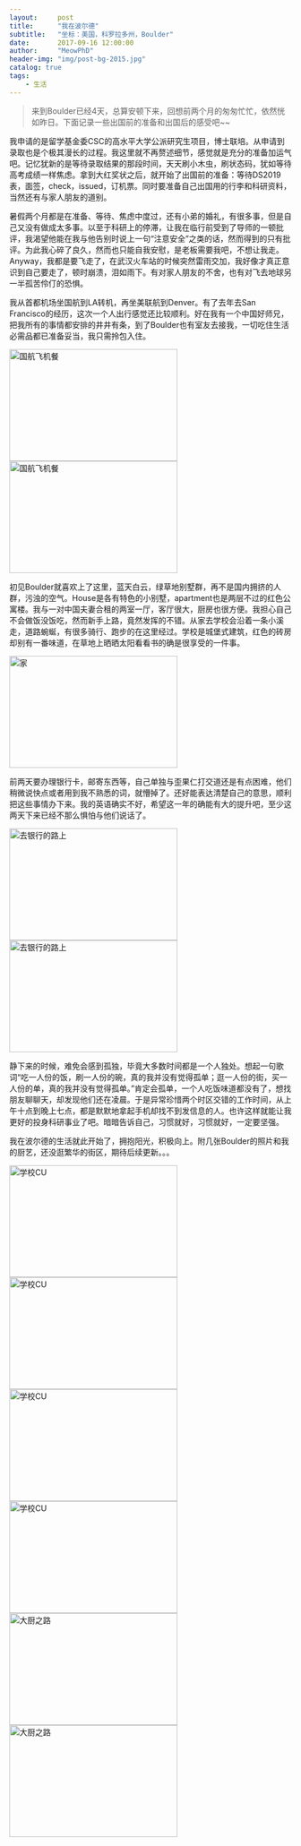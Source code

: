 ```yaml
---
layout:     post
title:      "我在波尔德"
subtitle:   "坐标：美国，科罗拉多州，Boulder"
date:       2017-09-16 12:00:00
author:     "MeowPhD"
header-img: "img/post-bg-2015.jpg"
catalog: true
tags:
    - 生活
---
```


> 来到Boulder已经4天，总算安顿下来，回想前两个月的匆匆忙忙，依然恍如昨日。下面记录一些出国前的准备和出国后的感受吧~~



我申请的是留学基金委CSC的高水平大学公派研究生项目，博士联培。从申请到录取也是个极其漫长的过程。我这里就不再赘述细节，感觉就是充分的准备加运气吧。记忆犹新的是等待录取结果的那段时间，天天刷小木虫，刷状态码，犹如等待高考成绩一样焦虑。拿到大红奖状之后，就开始了出国前的准备：等待DS2019表，面签，check，issued，订机票。同时要准备自己出国用的行李和科研资料，当然还有与家人朋友的道别。

暑假两个月都是在准备、等待、焦虑中度过，还有小弟的婚礼，有很多事，但是自己又没有做成太多事。以至于科研上的停滞，让我在临行前受到了导师的一顿批评，我渴望他能在我与他告别时说上一句“注意安全”之类的话，然而得到的只有批评。为此我心碎了良久，然而也只能自我安慰，是老板需要我吧，不想让我走。Anyway，我都是要飞走了，在武汉火车站的时候突然雷雨交加，我好像才真正意识到自己要走了，顿时崩溃，泪如雨下。有对家人朋友的不舍，也有对飞去地球另一半孤苦伶仃的恐惧。

我从首都机场坐国航到LA转机，再坐美联航到Denver。有了去年去San Francisco的经历，这次一个人出行感觉还比较顺利。好在我有一个中国好师兄，把我所有的事情都安排的井井有条，到了Boulder也有室友去接我，一切吃住生活必需品都已准备妥当，我只需拎包入住。

<image width="300" height="200" src="https://i.loli.net/2017/09/17/59be5d36bbfb8.png" alt="国航飞机餐" title="国航飞机餐"><image width="300" height="200" src="https://i.loli.net/2017/09/17/59be5d36ccd9e.png" alt="国航飞机餐" title="国航飞机餐">

初见Boulder就喜欢上了这里，蓝天白云，绿草地别墅群，再不是国内拥挤的人群，污浊的空气。House是各有特色的小别墅，apartment也是两层不过的红色公寓楼。我与一对中国夫妻合租的两室一厅，客厅很大，厨房也很方便。我担心自己不会做饭没饭吃，然而新手上路，竟然发挥的不错。从家去学校会沿着一条小溪走，道路蜿蜒，有很多骑行、跑步的在这里经过。学校是城堡式建筑，红色的砖房却别有一番味道，在草地上晒晒太阳看看书的确是很享受的一件事。

<image width="300" height="200" src="https://i.loli.net/2017/09/17/59be5f3aa5edb.png" alt="家" title="家">

前两天要办理银行卡，邮寄东西等，自己单独与歪果仁打交道还是有点困难，他们稍微说快点或者用到我不熟悉的词，就懵掉了。还好能表达清楚自己的意思，顺利把这些事情办下来。我的英语确实不好，希望这一年的确能有大的提升吧，至少这两天下来已经不那么惧怕与他们说话了。

<image width="300" height="200" src="https://i.loli.net/2017/09/17/59be5e42b4947.png" alt="去银行的路上" title="去银行的路上"><image width="300" height="200" src="https://i.loli.net/2017/09/17/59be5e42c52ef.png" alt="去银行的路上" title="去银行的路上">

静下来的时候，难免会感到孤独，毕竟大多数时间都是一个人独处。想起一句歌词“吃一人份的饭，刷一人份的碗，真的我并没有觉得孤单；逛一人份的街，买一人份的单，真的我并没有觉得孤单。”肯定会孤单，一个人吃饭味道都没有了，想找朋友聊聊天，却发现他们还在凌晨。于是异常珍惜两个时区交错的工作时间，从上午十点到晚上七点，都是默默地拿起手机却找不到发信息的人。也许这样就能让我更好的投身科研事业了吧。暗暗告诉自己，习惯就好，习惯就好，一定要坚强。

我在波尔德的生活就此开始了，拥抱阳光，积极向上。附几张Boulder的照片和我的厨艺，还没逛繁华的街区，期待后续更新。。。

<image width="300" height="200" src="https://i.loli.net/2017/09/17/59be5fad91626.png" alt="学校CU" title="学校CU"><image width="300" height="200" src="https://i.loli.net/2017/09/17/59be5fadb42d6.png" alt="学校CU" title="学校CU"><image width="300" height="200" src="https://i.loli.net/2017/09/17/59be5fadb5ce1.png" alt="学校CU" title="学校CU"><image width="300" height="200" src="https://i.loli.net/2017/09/17/59be5fadbbe0c.png" alt="学校CU" title="学校CU">
<image width="300" height="200" src="https://i.loli.net/2017/09/17/59be5fac2566b.png" alt="大厨之路" title="大厨之路"><image width="300" height="200" src="https://i.loli.net/2017/09/17/59be5fac422d3.png" alt="大厨之路" title="大厨之路">
